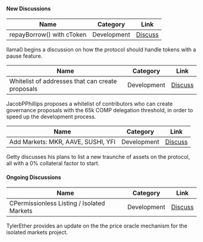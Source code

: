 #### New Discussions

| Name          | Category      | Link   |
| ------------- |:-------------:| :-----:|
| repayBorrow() with cToken | Development | [Discuss](https://www.comp.xyz/t/repayborrow-with-ctoken/1966) |

llama0 begins a discussion on how the protocol should handle tokens with a pause feature.

| Name          | Category      | Link   |
| ------------- |:-------------:| :-----:|
| Whitelist of addresses that can create proposals | Development | [Discuss](https://www.comp.xyz/t/whitelist-of-addresses-that-can-create-proposals/1996) |

JacobPPhillips proposes a whitelist of contributors who can create governance proposals with the 65k COMP delegation threshold, in order to speed up the development process.

| Name          | Category      | Link   |
| ------------- |:-------------:| :-----:|
| Add Markets: MKR, AAVE, SUSHI, YFI | Development | [Discuss](https://www.comp.xyz/t/add-markets-mkr-aave-sushi-yfi/1977) |

Getty discusses his plans to list a new traunche of assets on the protocol, all with a 0% collateral factor to start.

#### Ongoing Discussions

| Name          | Category      | Link   |
| ------------- |:-------------:| :-----:|
| CPermissionless Listing / Isolated Markets | Development | [Discuss](https://www.comp.xyz/t/permissionless-listing-isolated-markets/1794/8) |

TylerEther provides an update on the the price oracle mechanism for the isolated markets project.



